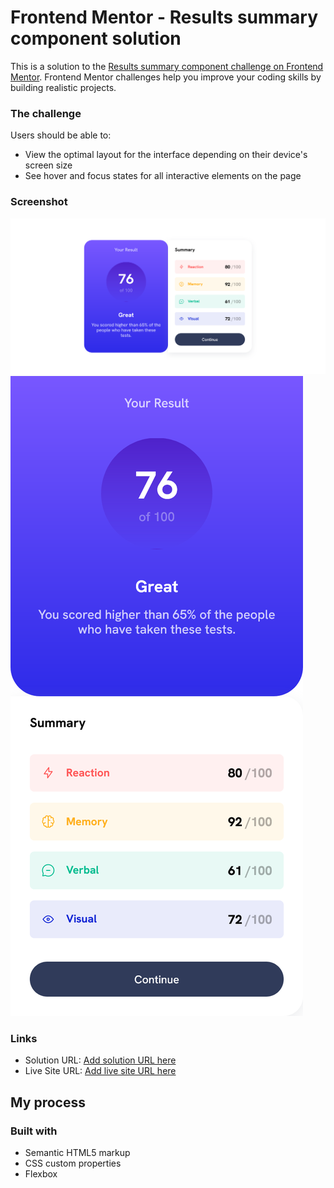 # Frontend Mentor - Results summary component solution

This is a solution to the [Results summary component challenge on Frontend Mentor](https://www.frontendmentor.io/challenges/results-summary-component-CE_K6s0maV). Frontend Mentor challenges help you improve your coding skills by building realistic projects. 

### The challenge

Users should be able to:

- View the optimal layout for the interface depending on their device's screen size
- See hover and focus states for all interactive elements on the page

### Screenshot

![](/assets/images/desktop.png)
![](/assets/images/mobile.png)

### Links

- Solution URL: [Add solution URL here](https://your-solution-url.com)
- Live Site URL: [Add live site URL here](https://your-live-site-url.com)

## My process

### Built with
- Semantic HTML5 markup
- CSS custom properties
- Flexbox
